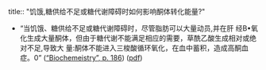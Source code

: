 title:: "饥饿,糖供给不足或糖代谢障碍时如何影响酮体转化能量?"

- “当饥饿、糖供给不足或糖代谢障碍时，尽管脂肪可以大量动员,并在肝 经B•氧化生成大量酮体，但由于糖代谢不能满足相应的需要，草酰乙酸生成相对或绝对不足,导致大 量:酮体不能进入三梭酸循环氧化，在血中蓄积，造成高酮血症。0” ([“Biochemeistry”, p. 186](zotero://select/library/items/5LP9YZZU)) ([pdf](zotero://open-pdf/library/items/6TDNZUZ2?page=186&annotation=SU3V2LIN))